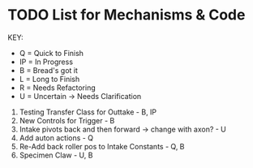 # TODO List for Mechanisms & Code
KEY: 
- Q = Quick to Finish
- IP = In Progress
- B = Bread's got it
- L = Long to Finish
- R = Needs Refactoring
- U = Uncertain -> Needs Clarification

1) Testing Transfer Class for Outtake - B, IP
2) New Controls for Trigger - B
3) Intake pivots back and then forward -> change with axon? - U
4) Add auton actions - Q
5) Re-Add back roller pos to Intake Constants - Q, B
6) Specimen Claw - U, B